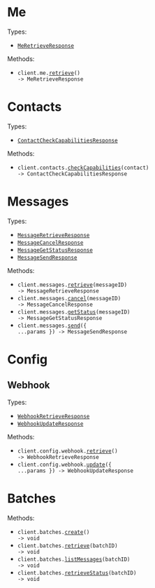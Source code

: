 # Me

Types:

- <code><a href="./src/resources/me.ts">MeRetrieveResponse</a></code>

Methods:

- <code title="get /v1/api/me">client.me.<a href="./src/resources/me.ts">retrieve</a>() -> MeRetrieveResponse</code>

# Contacts

Types:

- <code><a href="./src/resources/contacts.ts">ContactCheckCapabilitiesResponse</a></code>

Methods:

- <code title="get /v1/api/contacts/{contact}/capabilities">client.contacts.<a href="./src/resources/contacts.ts">checkCapabilities</a>(contact) -> ContactCheckCapabilitiesResponse</code>

# Messages

Types:

- <code><a href="./src/resources/messages.ts">MessageRetrieveResponse</a></code>
- <code><a href="./src/resources/messages.ts">MessageCancelResponse</a></code>
- <code><a href="./src/resources/messages.ts">MessageGetStatusResponse</a></code>
- <code><a href="./src/resources/messages.ts">MessageSendResponse</a></code>

Methods:

- <code title="get /v1/api/messages/{messageId}">client.messages.<a href="./src/resources/messages.ts">retrieve</a>(messageID) -> MessageRetrieveResponse</code>
- <code title="delete /v1/api/messages/{messageId}">client.messages.<a href="./src/resources/messages.ts">cancel</a>(messageID) -> MessageCancelResponse</code>
- <code title="get /v1/api/messages/{messageId}/status">client.messages.<a href="./src/resources/messages.ts">getStatus</a>(messageID) -> MessageGetStatusResponse</code>
- <code title="post /v1/api/messages">client.messages.<a href="./src/resources/messages.ts">send</a>({ ...params }) -> MessageSendResponse</code>

# Config

## Webhook

Types:

- <code><a href="./src/resources/config/webhook.ts">WebhookRetrieveResponse</a></code>
- <code><a href="./src/resources/config/webhook.ts">WebhookUpdateResponse</a></code>

Methods:

- <code title="get /v1/api/config/webhook">client.config.webhook.<a href="./src/resources/config/webhook.ts">retrieve</a>() -> WebhookRetrieveResponse</code>
- <code title="put /v1/api/config/webhook">client.config.webhook.<a href="./src/resources/config/webhook.ts">update</a>({ ...params }) -> WebhookUpdateResponse</code>

# Batches

Methods:

- <code title="post /v1/api/batches">client.batches.<a href="./src/resources/batches.ts">create</a>() -> void</code>
- <code title="get /v1/api/batches/{batchId}">client.batches.<a href="./src/resources/batches.ts">retrieve</a>(batchID) -> void</code>
- <code title="get /v1/api/batches/{batchId}/messages">client.batches.<a href="./src/resources/batches.ts">listMessages</a>(batchID) -> void</code>
- <code title="get /v1/api/batches/{batchId}/status">client.batches.<a href="./src/resources/batches.ts">retrieveStatus</a>(batchID) -> void</code>
